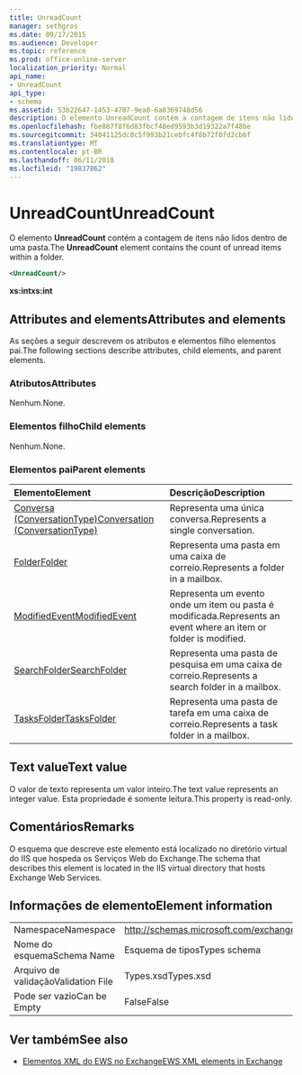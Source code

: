 ```yaml
---
title: UnreadCount
manager: sethgros
ms.date: 09/17/2015
ms.audience: Developer
ms.topic: reference
ms.prod: office-online-server
localization_priority: Normal
api_name:
- UnreadCount
api_type:
- schema
ms.assetid: 53b22647-1453-4707-9ea0-6a8369748d56
description: O elemento UnreadCount contém a contagem de itens não lidos dentro de uma pasta.
ms.openlocfilehash: fbe887f8f6d83fbcf48ed9593b3d19322a7f48be
ms.sourcegitcommit: 34041125dc8c5f993b21cebfc4f8b72f0fd2cb6f
ms.translationtype: MT
ms.contentlocale: pt-BR
ms.lasthandoff: 06/11/2018
ms.locfileid: "19837862"
---
```

# <a name="unreadcount"></a><span data-ttu-id="5e8b5-103">UnreadCount</span><span class="sxs-lookup"><span data-stu-id="5e8b5-103">UnreadCount</span></span>

<span data-ttu-id="5e8b5-104">O elemento **UnreadCount** contém a contagem de itens não lidos dentro de uma pasta.</span><span class="sxs-lookup"><span data-stu-id="5e8b5-104">The **UnreadCount** element contains the count of unread items within a folder.</span></span> 
  
```XML
<UnreadCount/>
```

 <span data-ttu-id="5e8b5-105">**xs:int**</span><span class="sxs-lookup"><span data-stu-id="5e8b5-105">**xs:int**</span></span>
## <a name="attributes-and-elements"></a><span data-ttu-id="5e8b5-106">Attributes and elements</span><span class="sxs-lookup"><span data-stu-id="5e8b5-106">Attributes and elements</span></span>

<span data-ttu-id="5e8b5-107">As seções a seguir descrevem os atributos e elementos filho elementos pai.</span><span class="sxs-lookup"><span data-stu-id="5e8b5-107">The following sections describe attributes, child elements, and parent elements.</span></span>
  
### <a name="attributes"></a><span data-ttu-id="5e8b5-108">Atributos</span><span class="sxs-lookup"><span data-stu-id="5e8b5-108">Attributes</span></span>

<span data-ttu-id="5e8b5-109">Nenhum.</span><span class="sxs-lookup"><span data-stu-id="5e8b5-109">None.</span></span>
  
### <a name="child-elements"></a><span data-ttu-id="5e8b5-110">Elementos filho</span><span class="sxs-lookup"><span data-stu-id="5e8b5-110">Child elements</span></span>

<span data-ttu-id="5e8b5-111">Nenhum.</span><span class="sxs-lookup"><span data-stu-id="5e8b5-111">None.</span></span>
  
### <a name="parent-elements"></a><span data-ttu-id="5e8b5-112">Elementos pai</span><span class="sxs-lookup"><span data-stu-id="5e8b5-112">Parent elements</span></span>

|<span data-ttu-id="5e8b5-113">**Elemento**</span><span class="sxs-lookup"><span data-stu-id="5e8b5-113">**Element**</span></span>|<span data-ttu-id="5e8b5-114">**Descrição**</span><span class="sxs-lookup"><span data-stu-id="5e8b5-114">**Description**</span></span>|
|:-----|:-----|
|[<span data-ttu-id="5e8b5-115">Conversa (ConversationType)</span><span class="sxs-lookup"><span data-stu-id="5e8b5-115">Conversation (ConversationType)</span></span>](conversation-conversationtype.md) <br/> |<span data-ttu-id="5e8b5-116">Representa uma única conversa.</span><span class="sxs-lookup"><span data-stu-id="5e8b5-116">Represents a single conversation.</span></span>  <br/> |
|[<span data-ttu-id="5e8b5-117">Folder</span><span class="sxs-lookup"><span data-stu-id="5e8b5-117">Folder</span></span>](folder.md) <br/> |<span data-ttu-id="5e8b5-118">Representa uma pasta em uma caixa de correio.</span><span class="sxs-lookup"><span data-stu-id="5e8b5-118">Represents a folder in a mailbox.</span></span>  <br/> |
|[<span data-ttu-id="5e8b5-119">ModifiedEvent</span><span class="sxs-lookup"><span data-stu-id="5e8b5-119">ModifiedEvent</span></span>](modifiedevent.md) <br/> |<span data-ttu-id="5e8b5-120">Representa um evento onde um item ou pasta é modificada.</span><span class="sxs-lookup"><span data-stu-id="5e8b5-120">Represents an event where an item or folder is modified.</span></span>  <br/> |
|[<span data-ttu-id="5e8b5-121">SearchFolder</span><span class="sxs-lookup"><span data-stu-id="5e8b5-121">SearchFolder</span></span>](searchfolder.md) <br/> |<span data-ttu-id="5e8b5-122">Representa uma pasta de pesquisa em uma caixa de correio.</span><span class="sxs-lookup"><span data-stu-id="5e8b5-122">Represents a search folder in a mailbox.</span></span>  <br/> |
|[<span data-ttu-id="5e8b5-123">TasksFolder</span><span class="sxs-lookup"><span data-stu-id="5e8b5-123">TasksFolder</span></span>](tasksfolder.md) <br/> |<span data-ttu-id="5e8b5-124">Representa uma pasta de tarefa em uma caixa de correio.</span><span class="sxs-lookup"><span data-stu-id="5e8b5-124">Represents a task folder in a mailbox.</span></span>  <br/> |
   
## <a name="text-value"></a><span data-ttu-id="5e8b5-125">Text value</span><span class="sxs-lookup"><span data-stu-id="5e8b5-125">Text value</span></span>

<span data-ttu-id="5e8b5-126">O valor de texto representa um valor inteiro.</span><span class="sxs-lookup"><span data-stu-id="5e8b5-126">The text value represents an integer value.</span></span> <span data-ttu-id="5e8b5-127">Esta propriedade é somente leitura.</span><span class="sxs-lookup"><span data-stu-id="5e8b5-127">This property is read-only.</span></span>
  
## <a name="remarks"></a><span data-ttu-id="5e8b5-128">Comentários</span><span class="sxs-lookup"><span data-stu-id="5e8b5-128">Remarks</span></span>

<span data-ttu-id="5e8b5-129">O esquema que descreve este elemento está localizado no diretório virtual do IIS que hospeda os Serviços Web do Exchange.</span><span class="sxs-lookup"><span data-stu-id="5e8b5-129">The schema that describes this element is located in the IIS virtual directory that hosts Exchange Web Services.</span></span>
  
## <a name="element-information"></a><span data-ttu-id="5e8b5-130">Informações de elemento</span><span class="sxs-lookup"><span data-stu-id="5e8b5-130">Element information</span></span>

|||
|:-----|:-----|
|<span data-ttu-id="5e8b5-131">Namespace</span><span class="sxs-lookup"><span data-stu-id="5e8b5-131">Namespace</span></span>  <br/> |http://schemas.microsoft.com/exchange/services/2006/types  <br/> |
|<span data-ttu-id="5e8b5-132">Nome do esquema</span><span class="sxs-lookup"><span data-stu-id="5e8b5-132">Schema Name</span></span>  <br/> |<span data-ttu-id="5e8b5-133">Esquema de tipos</span><span class="sxs-lookup"><span data-stu-id="5e8b5-133">Types schema</span></span>  <br/> |
|<span data-ttu-id="5e8b5-134">Arquivo de validação</span><span class="sxs-lookup"><span data-stu-id="5e8b5-134">Validation File</span></span>  <br/> |<span data-ttu-id="5e8b5-135">Types.xsd</span><span class="sxs-lookup"><span data-stu-id="5e8b5-135">Types.xsd</span></span>  <br/> |
|<span data-ttu-id="5e8b5-136">Pode ser vazio</span><span class="sxs-lookup"><span data-stu-id="5e8b5-136">Can be Empty</span></span>  <br/> |<span data-ttu-id="5e8b5-137">False</span><span class="sxs-lookup"><span data-stu-id="5e8b5-137">False</span></span>  <br/> |
   
## <a name="see-also"></a><span data-ttu-id="5e8b5-138">Ver também</span><span class="sxs-lookup"><span data-stu-id="5e8b5-138">See also</span></span>



- [<span data-ttu-id="5e8b5-139">Elementos XML do EWS no Exchange</span><span class="sxs-lookup"><span data-stu-id="5e8b5-139">EWS XML elements in Exchange</span></span>](ews-xml-elements-in-exchange.md)

